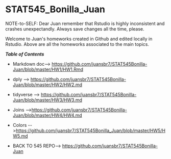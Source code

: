 # STAT545_Bonilla_Juan

NOTE-to-SELF: Dear Juan remember that Rstudio is highly inconsistent and crashes unexpectandly. Always save changes all the time, please.


Welcome to Juan's homeworks created in Github and edited locally in Rstudio. Above are all the homeworks associated to the main topics.

***Table of Contents*** 

* Markdown doc--> https://github.com/juansbr7/STAT545Bonilla-Juan/blob/master/HW1/HW1.Rmd
* dply --> https://github.com/juansbr7/STAT545Bonilla-Juan/blob/master/HW2/HW2.md
* tidyverse --> https://github.com/juansbr7/STAT545Bonilla-Juan/blob/master/HW3/HW3.md
* Joins -->https://github.com/juansbr7/STAT545Bonilla-Juan/blob/master/HW4/HW4.md
* Colors -->https://github.com/juansbr7/STAT545Bonilla_Juan/blob/master/HW5/HW5.md



* BACK TO 545 REPO--> https://github.com/juansbr7/STAT545Bonilla-Juan
